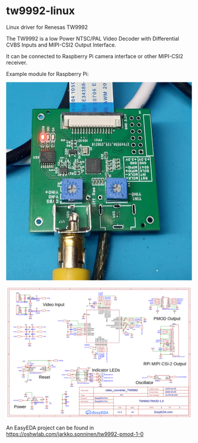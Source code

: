 # tw9992-linux
Linux driver for Renesas TW9992

The TW9992 is a low Power NTSC/PAL Video Decoder with Differential CVBS Inputs and
MIPI-CSI2 Output Interface.

It can be connected to Raspberry Pi camera interface or other MIPI-CSI2 receiver.

Example module for Raspberry Pi:

![Image](img/tw9992_rpicam.jpg)

![Schematics](img/SCH_video_converter_TW9992_1-P1_2025-04-05.png )
 
An EasyEDA project can be found in https://oshwlab.com/jarkko.sonninen/tw9992-pmod-1-0
